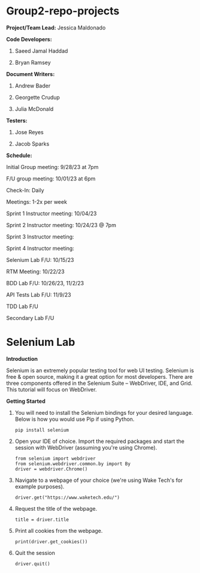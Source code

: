 # Group2-repo-projects
__Project/Team Lead:__ Jessica Maldonado

__Code Developers:__ 

1) Saeed Jamal Haddad

2) Bryan Ramsey

__Document Writers:__
1) Andrew Bader

2) Georgette Crudup

3) Julia McDonald
   
__Testers:__
1) Jose Reyes

2) Jacob Sparks
   
__Schedule:__

Initial Group meeting: 9/28/23 at 7pm

F/U group meeting: 10/01/23 at 6pm

Check-In: Daily

Meetings: 1-2x per week

Sprint 1 Instructor meeting: 10/04/23

Sprint 2 Instructor meeting: 10/24/23 @ 7pm

Sprint 3 Instructor meeting:

Sprint 4 Instructor meeting:

Selenium Lab F/U: 10/15/23

RTM Meeting: 10/22/23

BDD Lab F/U: 10/26/23, 11/2/23

API Tests Lab F/U: 11/9/23

TDD Lab F/U

Secondary Lab F/U


# Selenium Lab
__Introduction__

Selenium is an extremely popular testing tool for web UI testing. Selenium is free & open source, making it a great option for most developers. There are three components offered in the Selenium Suite – WebDriver, IDE, and Grid. This tutorial will focus on WebDriver.

__Getting Started__
1. You will need to install the Selenium bindings for your desired language. Below is how you would use Pip if using Python.

   ```
   pip install selenium
   ```
2. Open your IDE of choice. Import the required packages and start the session with WebDriver (assuming you're using Chrome).

   ```
   from selenium import webdriver
   from selenium.webdriver.common.by import By
   driver = webdriver.Chrome()
   ```
3. Navigate to a webpage of your choice (we're using Wake Tech's for example purposes).

   ```
   driver.get("https://www.waketech.edu/")
   ```
4. Request the title of the webpage.

   ```
   title = driver.title
   ```
5. Print all cookies from the webpage.

   ```
   print(driver.get_cookies())
   ```
6. Quit the session

   ```
   driver.quit()
   ```


